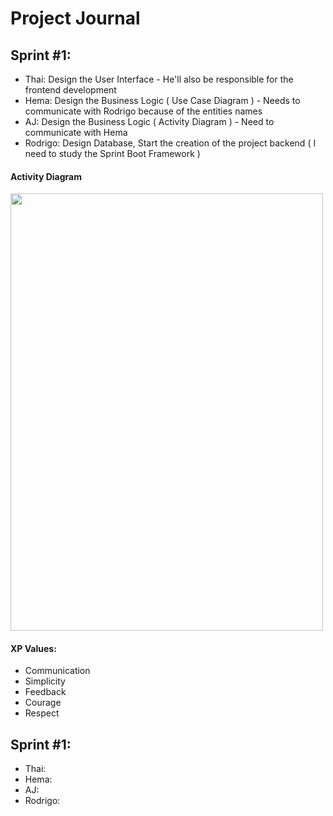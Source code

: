 # Project Journal

## Sprint #1:
- Thai: Design the User Interface - He'll also be responsible for the frontend development
- Hema: Design the Business Logic ( Use Case Diagram ) - Needs to communicate with Rodrigo because of the entities names
- AJ: Design the Business Logic ( Activity Diagram ) - Need to communicate with Hema
- Rodrigo: Design Database, Start the creation of the project backend ( I need to study the Sprint Boot Framework )

#### Activity Diagram
<img src="https://user-images.githubusercontent.com/54551895/139624511-9c1985ae-6912-4660-b494-01f0f716260b.jpeg" width="500" height="700">

#### XP Values:
- Communication
- Simplicity
- Feedback
- Courage
- Respect


## Sprint #1:
- Thai:
- Hema:
- AJ:
- Rodrigo:

